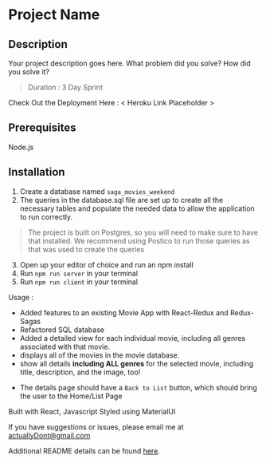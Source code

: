 # Project Name



## Description

Your project description goes here. What problem did you solve? How did you solve it?

>Duration : 3 Day Sprint

Check Out the Deployment Here : < Heroku Link Placeholder >

## Prerequisites
  Node.js

## Installation

1. Create a database named `saga_movies_weekend`
2. The queries in the database.sql file are set up to create all the necessary tables and populate the needed data to allow the application to run correctly. 
> The project is built on Postgres, so you will need to make sure to have that installed. We recommend using Postico to run those queries as that was used to create the queries
3. Open up your editor of choice and run an npm install
4. Run `npm run server` in your terminal
5. Run `npm run client` in your terminal

Usage : 
- Added features to an existing Movie App with React-Redux and Redux-Sagas
- Refactored SQL database
- Added a detailed view for each individual movie, including all genres associated with that movie.
- displays all of the movies in the movie database. 
- show all details **including ALL genres** for the selected movie, including title, description, and the image, too! 
<!-- Something with routing  -->
- The details page should have a `Back to List` button, which should bring the user to the Home/List Page

<!-- Add to this -->
Built with React, Javascript
Styled using MaterialUI

If you have suggestions or issues, please email me at actuallyDont@gmail.com

Additional README details can be found [here](https://github.com/PrimeAcademy/readme-template/blob/master/README.md).
